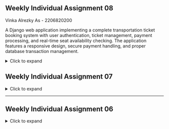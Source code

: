 ## Weekly Individual Assignment 08

Vinka Alrezky As - 2206820200

A Django web application implementing a complete transportation ticket booking system with user authentication, ticket management, payment processing, and real-time seat availability checking. The application features a responsive design, secure payment handling, and proper database transaction management.

<details>
<summary>Click to expand</summary>

### Features Implemented:
1. **Ticket Management System**
   - Users can view their booked tickets in a list view
   - Each ticket shows detailed information including:
     - Ticket number
     - Route details (origin, destination)
     - Departure date and time
     - Seat number
     - Price
     - Payment status

2. **Payment Integration**
   - Users can proceed to payment for pending tickets
   - Payment information is stored and linked to tickets
   - Payment status is updated after successful transaction
   - Users can view payment details including:
     - Payment number
     - Amount
     - Payment method
     - Payment date
     - Payment status

3. **User Experience Improvements**
   - Responsive navigation bar with user-specific options
   - Clear status indicators for tickets and payments
   - Intuitive flow from ticket booking to payment
   - Proper handling of pending tickets
   - Consistent styling across all pages

4. **Database Transaction Management**
   - Implementation of Django's atomic transactions
   - Ensures data consistency during ticket booking and payment
   - Proper handling of ticket status updates
   - Prevention of duplicate bookings

### Technical Implementation:
- Used Django's `LoginRequiredMixin` for authentication
- Implemented `ListView` and `DetailView` for ticket management
- Utilized Django's session management for payment flow
- Implemented proper error handling and user feedback
- Used Bootstrap for responsive design and consistent styling

### Security Features:
- User authentication required for all sensitive operations
- Proper session management for payment process
- Prevention of unauthorized access to tickets
- Secure handling of payment information

### Database Setup and Fixtures:
1. **Initial Data Setup**
   - Routes data is loaded from fixtures
   - Includes predefined routes with:
     - Origin and destination
     - Distance
     - Base price
     - Available times

2. **Loading Fixtures**
   ```bash
   # Load routes data
   python manage.py loaddata routes.json
   ```

</details>

## Weekly Individual Assignment 07

<details>
<summary>Click to expand</summary>

### Test Credentials

#### Admin Account
- Username: vinkakniv
- Password: V!nk@A1rezky_2025#Dj4ng0

#### Regular User Account
- Username: jasmine.mooney
- Password: J@sm1n3!M00n3y#2025$

## Features

### Django Admin Implementation
- Configured Django Admin for user and data management.
- Admin access restricted to authorized users.

### Authentication and Authorization
- Login page with username and password authentication.
- Logout functionality.
- Two user roles:
  - **Regular User** (cannot access Django Admin)
  - **Admin User** (can access Django Admin)
- Uses Django's built-in authentication system.

### Database Implementation (SQLite Recommended)
- Stores user authentication and authorization data.
- Implements database migrations to ensure consistency.

### CSRF Protection
- CSRF token added to all user-submitted forms.
- Protects against Cross-Site Request Forgery attacks.

</details>

---

## Weekly Individual Assignment 06

<details>
<summary>Click to expand</summary>

## Features

### Form Fields
- Username and Email (Django's built-in User model)
- Password with confirmation (Django's UserCreationForm)
- Phone Number
  - Must start with country code
  - Length: 8-15 digits
  - Format: +[country code][number]
- Birth Date
  - Selectable date with dropdown menus
  - Minimum age validation: 12 years old
  - Year range: 1900-2025
- Blog URL
  - Must be a valid URL format
- Description
  - Minimum length: 5 characters
  - Maximum length: 1000 characters
- Chassis Number
  - Must be 15 characters
  - Format: 5 letters followed by 10 alphanumeric characters
- SIM Number
  - Must be 16 digits
  - Numbers only

### Validation Features
- Real-time error display
- Form reset after successful submission
- Submitted data display in a separate panel
- All fields are required
- Custom validation messages

## Setup and Installation

1. Clone the repository
```bash
git clone https://gitlab.cs.ui.ac.id/vinka.alrezky/pkpl-individu-2206820200-vinka-alrezky-as.git
```
```bash
cd <<project_folder>>
```

2. Create and activate virtual environment
```bash
python -m venv env
source env/bin/activate  # On Windows use: env\Scripts\activate
```

3. Install dependencies
```bash
pip install -r requirements.txt
```

4. Apply migrations
```bash
python manage.py makemigrations
python manage.py migrate
```

5. Run the development server
```bash
python manage.py runserver
```

6. Access the application at `http://localhost:8000`

## Form Validation Rules

### Phone Number
- Must start with country code (+XX)
- Total length: 8-15 digits
- Example: +628123456789

### Birth Date
- Three dropdown menus (day, month, year)
- Must be at least 12 years old
- Year range: 1900-2025

### Chassis Number
- Exactly 15 characters
- First 5 characters must be capital letters
- Remaining 10 characters can be letters or numbers
- Example: ABCDE1234567890

### SIM Number
- Exactly 16 digits
- Numbers only
- Example: 1234567890123456

</details>

